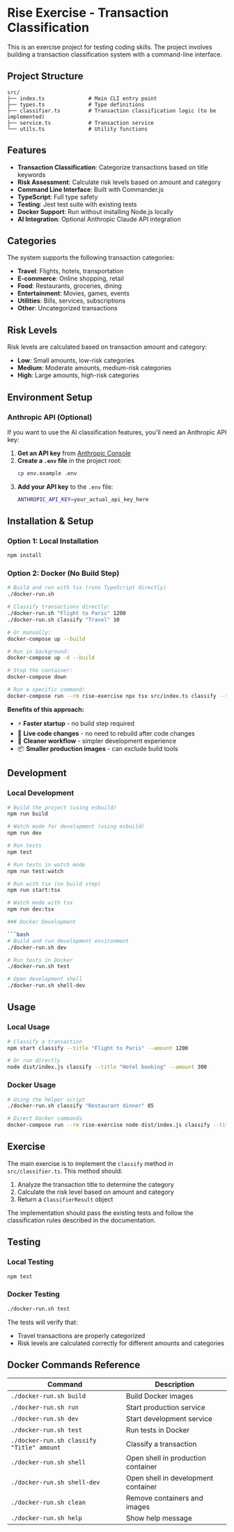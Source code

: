 # Rise Exercise - Transaction Classification

This is an exercise project for testing coding skills. The project involves building a transaction classification system with a command-line interface.

## Project Structure

```
src/
├── index.ts              # Main CLI entry point
├── types.ts              # Type definitions
├── classifier.ts         # Transaction classification logic (to be implemented)
├── service.ts            # Transaction service
└── utils.ts              # Utility functions
```

## Features

- **Transaction Classification**: Categorize transactions based on title keywords
- **Risk Assessment**: Calculate risk levels based on amount and category
- **Command Line Interface**: Built with Commander.js
- **TypeScript**: Full type safety
- **Testing**: Jest test suite with existing tests
- **Docker Support**: Run without installing Node.js locally
- **AI Integration**: Optional Anthropic Claude API integration

## Categories

The system supports the following transaction categories:
- **Travel**: Flights, hotels, transportation
- **E-commerce**: Online shopping, retail
- **Food**: Restaurants, groceries, dining
- **Entertainment**: Movies, games, events
- **Utilities**: Bills, services, subscriptions
- **Other**: Uncategorized transactions

## Risk Levels

Risk levels are calculated based on transaction amount and category:
- **Low**: Small amounts, low-risk categories
- **Medium**: Moderate amounts, medium-risk categories
- **High**: Large amounts, high-risk categories

## Environment Setup

### Anthropic API (Optional)

If you want to use the AI classification features, you'll need an Anthropic API key:

1. **Get an API key** from [Anthropic Console](https://console.anthropic.com/)
2. **Create a `.env` file** in the project root:
   ```bash
   cp env.example .env
   ```
3. **Add your API key** to the `.env` file:
   ```bash
   ANTHROPIC_API_KEY=your_actual_api_key_here
   ```

## Installation & Setup

### Option 1: Local Installation

```bash
npm install
```

### Option 2: Docker (No Build Step)

```bash
# Build and run with tsx (runs TypeScript directly)
./docker-run.sh

# Classify transactions directly:
./docker-run.sh "Flight to Paris" 1200
./docker-run.sh classify "Travel" 10

# Or manually:
docker-compose up --build

# Run in background:
docker-compose up -d --build

# Stop the container:
docker-compose down

# Run a specific command:
docker-compose run --rm rise-exercise npx tsx src/index.ts classify --title "Flight to Paris" --amount 1200
```

**Benefits of this approach:**
- ⚡ **Faster startup** - no build step required
- 🔄 **Live code changes** - no need to rebuild after code changes
- 🧹 **Cleaner workflow** - simpler development experience
- 📦 **Smaller production images** - can exclude build tools

## Development

### Local Development

```bash
# Build the project (using esbuild)
npm run build

# Watch mode for development (using esbuild)
npm run dev

# Run tests
npm test

# Run tests in watch mode
npm run test:watch

# Run with tsx (no build step)
npm run start:tsx

# Watch mode with tsx
npm run dev:tsx

### Docker Development

```bash
# Build and run development environment
./docker-run.sh dev

# Run tests in Docker
./docker-run.sh test

# Open development shell
./docker-run.sh shell-dev
```

## Usage

### Local Usage

```bash
# Classify a transaction
npm start classify --title "Flight to Paris" --amount 1200

# Or run directly
node dist/index.js classify --title "Hotel booking" --amount 300
```

### Docker Usage

```bash
# Using the helper script
./docker-run.sh classify "Restaurant dinner" 85

# Direct Docker commands
docker-compose run --rm rise-exercise node dist/index.js classify --title "Uber ride" --amount 35
```

## Exercise

The main exercise is to implement the `classify` method in `src/classifier.ts`. This method should:

1. Analyze the transaction title to determine the category
2. Calculate the risk level based on amount and category
3. Return a `ClassifierResult` object

The implementation should pass the existing tests and follow the classification rules described in the documentation.

## Testing

### Local Testing

```bash
npm test
```

### Docker Testing

```bash
./docker-run.sh test
```

The tests will verify that:
- Travel transactions are properly categorized
- Risk levels are calculated correctly for different amounts and categories

## Docker Commands Reference

| Command | Description |
|---------|-------------|
| `./docker-run.sh build` | Build Docker images |
| `./docker-run.sh run` | Start production service |
| `./docker-run.sh dev` | Start development service |
| `./docker-run.sh test` | Run tests in Docker |
| `./docker-run.sh classify "Title" amount` | Classify a transaction |
| `./docker-run.sh shell` | Open shell in production container |
| `./docker-run.sh shell-dev` | Open shell in development container |
| `./docker-run.sh clean` | Remove containers and images |
| `./docker-run.sh help` | Show help message |
